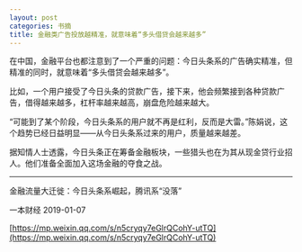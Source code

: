 ```yaml
---
layout: post
categories: 书摘
title: 金融类广告投放越精准，就意味着“多头借贷会越来越多”
---
```


在中国，金融平台也都注意到了一个严重的问题：今日头条系的广告确实精准，但精准的同时，就意味着“多头借贷会越来越多”。

比如，一个用户接受了今日头条的贷款广告，接下来，他会频繁接到各种贷款广告，借得越来越多，杠杆率越来越高，崩盘危险越来越大。

“可能到了某个阶段，今日头条系的用户就不再是红利，反而是大雷。”陈娟说，这个趋势已经日益明显——从今日头条系过来的用户，质量越来越差。

据知情人士透露，今日头条正在筹备金融板块，一些猎头也在为其从现金贷行业招人。他们准备全面加入这场金融的夺食之战。

---

金融流量大迁徙：今日头条系崛起，腾讯系“没落”

一本财经  2019-01-07

[https://mp.weixin.qq.com/s/n5cryqy7eGlrQCohY-utTQ](https://mp.weixin.qq.com/s/n5cryqy7eGlrQCohY-utTQ)